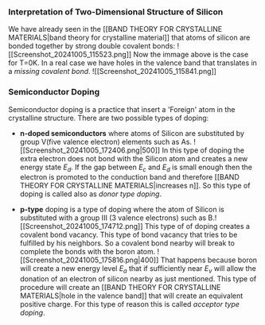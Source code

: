 ### Interpretation of Two-Dimensional Structure of Silicon

We have already seen in the [[BAND THEORY FOR CRYSTALLINE MATERIALS|band theory for crystalline material]] that atoms of silicon are bonded together by strong double covalent bonds:
 ![[Screenshot_20241005_115523.png]]
Now the immage above is the case for T=0K. In a real case we have holes in the valence band that translates in a *missing covalent bond*. ![[Screenshot_20241005_115841.png]]

### Semiconductor Doping
Semiconductor doping is a practice that insert a 'Foreign' atom in the crystalline structure. There are two possible types of doping:
- **n-doped semiconductors** where atoms of Silicon are substituted by group V(five valence electron) elements such as As. ![[Screenshot_20241005_172406.png|500]]
  In this type of doping the extra electron does not bond with the Silicon atom and creates a new energy state $E_d$. If the gap between $E_c$ and $E_d$ is small enough then the electron is promoted to the conduction band and therefore [[BAND THEORY FOR CRYSTALLINE MATERIALS|increases n]]. So this type of doping is called also as *donor type doping*.

- **p-type** doping is a type of doping where the atom of Silicon is substituted with a group III (3 valence electrons) such as B.![[Screenshot_20241005_174712.png]]
  This type of of doping creates a covalent bond vacancy. This type of bond vacancy that tries to be fulfilled by his neighbors. So a covalent bond nearby will break to complete the bonds with the boron atom.
  ![[Screenshot_20241005_175816.png|400]]
  That happens because boron will create a new energy level $E_a$ that if sufficiently near $E_v$ will allow the donation of an electron of silicon nearby as just mentioned. This type of procedure will create an [[BAND THEORY FOR CRYSTALLINE MATERIALS|hole in the valence band]] that will create an equivalent positive charge. For this type of reason this is called *acceptor type doping*.


  
  